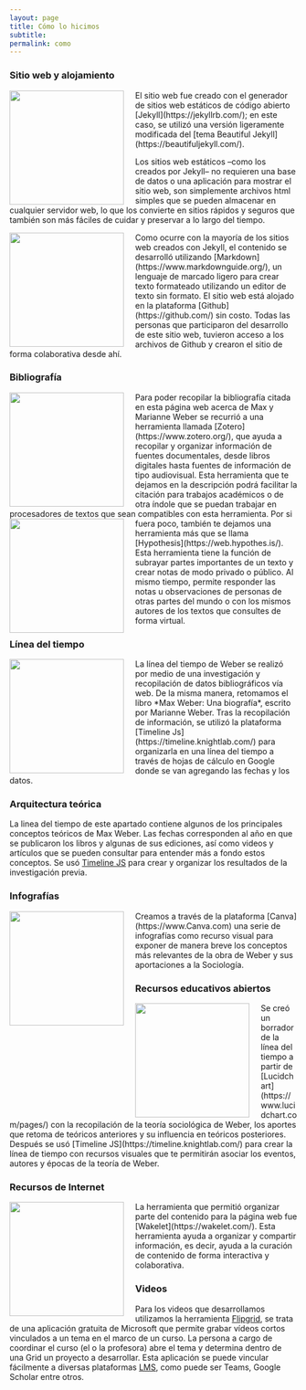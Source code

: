 ```yaml
---
layout: page
title: Cómo lo hicimos
subtitle: 
permalink: como
---
```


### Sitio web y alojamiento

<img src="{{ site.baseurl }}/assets/img/Beautiful Jekyl.png" style="float:left;width:200px;padding-right:20px;">
El sitio web fue creado con el generador de sitios web estáticos de código abierto [Jekyll](https://jekyllrb.com/); en este caso, se utilizó una versión ligeramente modificada del [tema Beautiful Jekyll](https://beautifuljekyll.com/).

Los sitios web estáticos –como los creados por Jekyll– no requieren una base de datos o una aplicación para mostrar el sitio web, son simplemente archivos html simples que se pueden almacenar en cualquier servidor web, lo que los convierte en sitios rápidos y seguros que también son más fáciles de cuidar y preservar a lo largo del tiempo.

<img src="{{ site.baseurl }}/assets/img/Mark Down.png" style="float:left;width:200px;padding-right:20px;">
Como ocurre con la mayoría de los sitios web creados con Jekyll, el contenido se desarrolló utilizando [Markdown](https://www.markdownguide.org/), un lenguaje de marcado ligero para crear texto formateado utilizando un editor de texto sin formato. El sitio web está alojado en la plataforma [Github](https://github.com/) sin costo. Todas las personas que participaron del desarrollo de este sitio web, tuvieron acceso a los archivos de Github y crearon el sitio de forma colaborativa desde ahí.

### Bibliografía

<img src="{{ site.baseurl }}/assets/img/ComoHicimos_Zotero.png" style="float:left;width:200px;padding-right:20px;">
Para poder recopilar la bibliografía citada en esta página web acerca de Max y Marianne Weber se recurrió a una herramienta llamada [Zotero](https://www.zotero.org/), que ayuda a recopilar y organizar información de fuentes documentales, desde libros digitales hasta fuentes de información de tipo audiovisual. Esta herramienta que te dejamos en la descripción podrá facilitar la citación para trabajos académicos o de otra índole que se puedan trabajar en procesadores de textos que sean compatibles con esta herramienta. 

<img src="{{ site.baseurl }}/assets/img/ComoHicimos_Hypothesis.png" style="float:left;width:200px;padding-right:20px;">
Por si fuera poco, también te dejamos una herramienta más que se llama [Hypothesis](https://web.hypothes.is/). Esta herramienta tiene la función de subrayar partes importantes de un texto y crear notas de modo privado o público. Al mismo tiempo, permite responder las notas u observaciones de personas de otras partes del mundo o con los mismos autores de los textos que consultes de forma virtual.

### Línea del tiempo
<img src="{{ site.baseurl }}/assets/img/ComoHicimos_Timeline.png" style="float:left;width:200px;padding-right:20px;">
La línea del tiempo de Weber se realizó por medio de una investigación y recopilación de datos bibliográficos vía web. De la misma manera, retomamos el libro *Max Weber: Una biografía*, escrito por Marianne Weber. Tras la recopilación de información, se utilizó la plataforma [Timeline Js](https://timeline.knightlab.com/) para organizarla en una línea del tiempo a través de hojas de cálculo en Google donde se van agregando las fechas y los datos.

### Arquitectura teórica
La linea del tiempo de este apartado contiene algunos de los principales conceptos teóricos de Max Weber. Las fechas corresponden al año en que se publicaron los libros y algunas de sus ediciones, así como videos y artículos que se pueden consultar para entender más a fondo estos conceptos. Se usó [Timeline JS](https://timeline.knightlab.com/) para crear y organizar los resultados de la investigación previa.

### Infografías
<img src="{{ site.baseurl }}/assets/img/ComoHicimos_Canva.png" style="float:left;width:200px;padding-right:20px;">
Creamos a través de la plataforma [Canva](https://www.Canva.com) una serie de infografías como recurso visual para exponer de manera breve los conceptos más relevantes de la obra de Weber y sus aportaciones a la Sociología.

### Recursos educativos abiertos
<img src="{{ site.baseurl }}/assets/img/ComoHicimos_PrestacionesTeoricas.png" style="float:left;width:200px;padding-right:20px;">
Se creó un borrador de la línea del tiempo a partir de [Lucidchart](https://www.lucidchart.com/pages/) con la recopilación de la teoría sociológica de Weber, los aportes que retoma de teóricos anteriores y su influencia en teóricos posteriores. Después se usó [Timeline JS](https://timeline.knightlab.com/) para crear la línea de tiempo con recursos visuales que te permitirán asociar los eventos, autores y épocas de la teoría de Weber.

### Recursos de Internet
<img src="{{ site.baseurl }}/assets/img/ComoHicimos_Wakelet.png" style="float:left;width:200px;padding-right:20px;">
La herramienta que permitió organizar parte del contenido para la página web fue [Wakelet](https://wakelet.com/). Esta herramienta ayuda a organizar y compartir información, es decir, ayuda a la curación de contenido de forma interactiva y colaborativa.

### Videos

Para los videos que desarrollamos utilizamos la herramienta [Flipgrid](https://info.flipgrid.com/), se trata de una aplicación gratuita de Microsoft que permite grabar vídeos cortos vinculados a un tema en el marco de un curso. La persona a cargo de coordinar el curso (el o la profesora) abre el tema y determina dentro de una Grid un proyecto a desarrollar. Esta aplicación se puede vincular fácilmente a diversas plataformas [LMS](http://elearningmasters.galileo.edu/2017/08/09/learning-management-system/), como puede ser Teams, Google Scholar entre otros.
